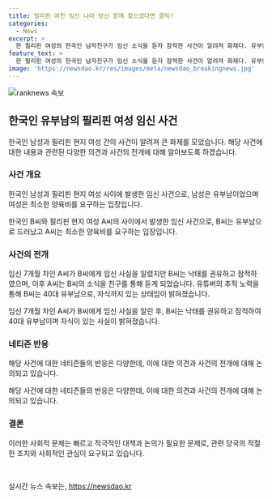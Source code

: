 ```yaml
---
title: 필리핀 여친 임신 나라 망신 함께 찾으셨다면 클릭!
categories:
  - News
excerpt: >
  한 필리핀 여성의 한국인 남자친구가 임신 소식을 듣자 잠적한 사건이 알려져 화제다. 유부남으로 드러난 한국인 B씨는 필리핀 여성에게 최소한 양육비를 받고 싶다는 호소에 유튜브를 통해 사실이 확인됐다. 친구를 통해 드러난 사실에 따르면 B씨는 이미 가정이 있었고, A씨와의 사이에서 생긴 아이를 지울 생각은 없다고 밝혔다. 필리핀에서는 낙태와 이혼이 금지돼 있어 상황은 더 복잡해졌다. 이에 네티즌들은 공개해야 한다는 목소리를 냈다. (총 단어수: 150)
feature_text: >
  한 필리핀 여성의 한국인 남자친구가 임신 소식을 듣자 잠적한 사건이 알려져 화제다. 유부남으로 드러난 한국인 B씨는 필리핀 여성에게 최소한 양육비를 받고 싶다는 호소에 유튜브를 통해 사실이 확인됐다. 친구를 통해 드러난 사실에 따르면 B씨는 이미 가정이 있었고, A씨와의 사이에서 생긴 아이를 지울 생각은 없다고 밝혔다. 필리핀에서는 낙태와 이혼이 금지돼 있어 상황은 더 복잡해졌다. 이에 네티즌들은 공개해야 한다는 목소리를 냈다. (총 단어수: 150)
image: 'https://newsdao.kr/res/images/meta/newsdao_breakingnews.jpg'
---
```


<p><img src="https://newsdao.kr/res/images/meta/newsdao_breakingnews.jpg" alt="ranknews 속보" /></p>

<h2 data-ke-size="size26">한국인 유부남의 필리핀 여성 임신 사건</h2>

<p>한국인 남성과 필리핀 현지 여성 간의 사건이 알려져 큰 화제를 모았습니다. 해당 사건에 대한 내용과 관련된 다양한 의견과 사건의 전개에 대해 알아보도록 하겠습니다.</p>

<h3>사건 개요</h3>

<p>한국인 남성과 필리핀 현지 여성 사이에 발생한 임신 사건으로, 남성은 유부남이었으며 여성은 최소한 양육비를 요구하는 입장입니다.</p>

<p data-ke-size="size16">한국인 B씨와 필리핀 현지 여성 A씨의 사이에서 발생한 임신 사건으로, B씨는 유부남으로 드러났고 A씨는 최소한 양육비를 요구하는 입장입니다.</p>

<h3>사건의 전개</h3>

<p>임신 7개월 차인 A씨가 B씨에게 임신 사실을 알렸지만 B씨는 낙태를 권유하고 잠적하였으며, 이후 A씨는 B씨의 소식을 친구를 통해 듣게 되었습니다. 유튜버의 추적 노력을 통해 B씨는 40대 유부남으로, 자식까지 있는 상태임이 밝혀졌습니다.</p>

<p data-ke-size="size16">임신 7개월 차인 A씨가 B씨에게 임신 사실을 알린 후, B씨는 낙태를 권유하고 잠적하여 40대 유부남이며 자식이 있는 사실이 밝혀졌습니다.</p>

<h3>네티즌 반응</h3>

<p>해당 사건에 대한 네티즌들의 반응은 다양한데, 이에 대한 의견과 사건의 전개에 대해 논의되고 있습니다.</p>

<p data-ke-size="size16">해당 사건에 대한 네티즌들의 반응은 다양한데, 이에 대한 의견과 사건의 전개에 대해 논의되고 있습니다.</p>

<h3>결론</h3>

<p>이러한 사회적 문제는 빠르고 적극적인 대책과 논의가 필요한 문제로, 관련 당국의 적절한 조치와 사회적인 관심이 요구되고 있습니다.</p>

<p data-ke-size="size16">&nbsp;</p>
실시간 뉴스 속보는, <a href="https://newsdao.kr" rel="dofollow">https://newsdao.kr</a>


